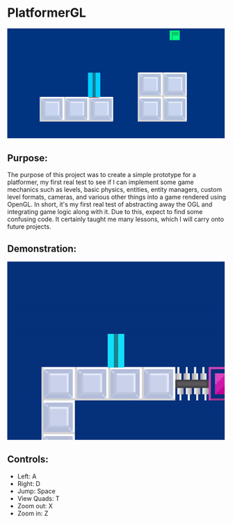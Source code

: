 # PlatformerGL
<img src="misc/demoImg.PNG" width = "500"></img>
## Purpose:
The purpose of this project was to create a simple prototype for a platformer, my first real test 
to see if I can implement some game mechanics such as levels, basic physics, entities, entity managers,
custom level formats, cameras, and various other things into a game rendered using OpenGL. In short, it's
my first real test of abstracting away the OGL and integrating game logic along with it. Due to this, expect
to find some confusing code. It certainly taught me many lessons, which I will carry onto future projects.
## Demonstration:
<img src="misc/demo.gif" width = "500"></img>
## Controls:
- Left: A
- Right: D
- Jump:  Space
- View Quads: T
- Zoom out: X
- Zoom in: Z

